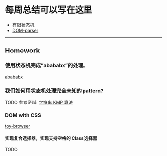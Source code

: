 # 每周总结可以写在这里

- [有限状态机](./finite-state-machine.md)
- [DOM-parser](./dom-parser.md)

---

## Homework

### 使用状态机完成”abababx”的处理。

[abababx](./abababx.js)

### 我们如何用状态机处理完全未知的 pattern?

TODO
参考资料: [字符串 KMP 算法](https://en.wikipedia.org/wiki/Knuth%E2%80%93Morris%E2%80%93Pratt_algorithm)

### DOM with CSS

[toy-browser](https://github.com/JackFGreen/toy-browser)

#### 实现复合选择器，实现支持空格的 Class 选择器

TODO

